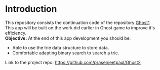 # Introduction

This  repository consists the continuation code of the repository [Ghost1](https://github.com/prasenjeetpaul/Ghost1 "Visit Ghost1 Repository")
<br>This app will be built on the work did earlier in Ghost game to improve it's efficiency.
<br>**Objective:** At the end of this app development you should be:
* Able to use the trie data structure to store data.
* Comfortable adapting binary search to search a trie.

Link to the project repo: https://github.com/prasenjeetpaul/Ghost2
